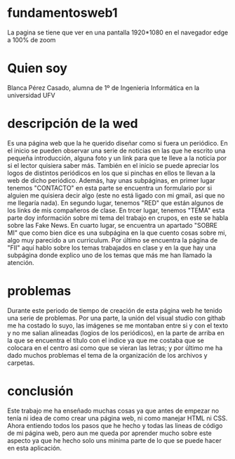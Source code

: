 # fundamentosweb1
La pagina se tiene que ver en una pantalla 1920*1080 en el navegador edge a 100% de zoom

# Quien soy
Blanca Pérez Casado, alumna de 1º de Ingenieria Informática en la universidad UFV

# descripción de la wed
Es una página web que la he querido diseñar como si fuera un periódico. En el inicio se pueden observar una serie de noticias en las que he escrito una pequeña introducción, alguna foto y un link para que te lleve a la noticia por si el lector quisiera saber más. También en el inicio se puede apreciar los logos de distintos periódicos en los que si pinchas en ellos te llevan a la web de dicho periódico.
Además, hay unas subpáginas, en primer lugar tenemos "CONTACTO" en esta parte se encuentra un formulario por si alguien me quisiera decir algo (este no está ligado con mi gmail, asi que no me llegaría nada). En segundo lugar, tenemos "RED" que están algunos de los links de mis compañeros de clase. En trcer lugar, tenemos "TEMA" esta parte doy información sobre mi tema del trabajo en crupos, en este se habla sobre las Fake News. En cuarto lugar, se encuentra un apartado "SOBRE MI" que como bien dice es una subpágina en la que cuento cosas sobre mi, algo muy parecido a un curriculum. Por último se encuentra la página de "FII" aquí hablo sobre los temas trabajados en clase y en la que hay una subpágina donde explico uno de los temas que más me han llamado la atención.

# problemas
Durante este periodo de tiempo de creación de esta página web he tenido una serie de problemas. Por una parte, la unión del visual studio con githab me ha costado lo suyo, las imágenes se me montaban entre si y con el texto y no me salian alineadas (logios de los periódicos), en la parte de arriba en la que se encuentra el título con el indice ya que me costaba que se colocara en el centro asi como que se vieran las letras; y por último me ha dado muchos problemas el tema de la organización de los archivos y carpetas.

# conclusión 
Este trabajo me ha enseñado muchas cosas ya que antes de empezar no tenía ni idea de como crear una página web, ni como manejar HTML ni CSS. Ahora entiendo todos los pasos que he hecho y todas las lineas de código de mi página web, pero aun me queda por aprender mucho sobre este aspecto ya que he hecho solo uns minima parte de lo que se puede hacer en esta aplicación.
